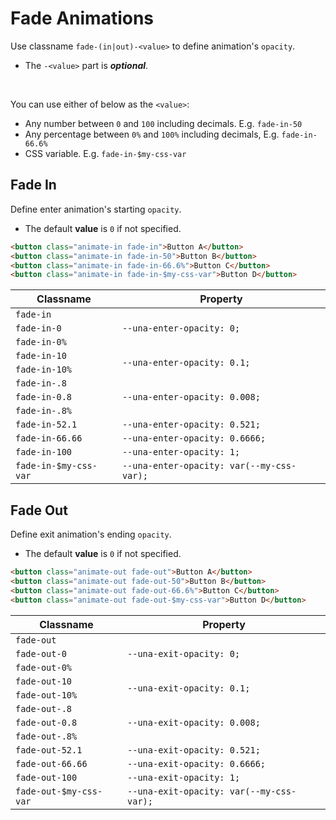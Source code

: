 # Fade Animations

Use classname `fade-(in|out)-<value>` to define animation's `opacity`.

- The `-<value>` part is ***optional***.

<br />

You can use either of below as the `<value>`:

- Any number between `0` and `100` including decimals. E.g. `fade-in-50`
- Any percentage between `0%` and `100%` including decimals, E.g. `fade-in-66.6%`
- CSS variable. E.g. `fade-in-$my-css-var`

## Fade In

Define enter animation's starting `opacity`.

- The default **value** is `0` if not specified.

```html
<button class="animate-in fade-in">Button A</button>
<button class="animate-in fade-in-50">Button B</button>
<button class="animate-in fade-in-66.6%">Button C</button>
<button class="animate-in fade-in-$my-css-var">Button D</button>
```

<table>
  <thead>
    <tr>
      <th>Classname</th>
      <th>Property</th>
    </tr>
  </thead>
  <tbody>
    <tr>
      <td><code>fade-in</code></td>
      <td rowspan="3"><code>--una-enter-opacity: 0;</code></td>
    </tr>
    <tr>
      <td><code>fade-in-0</code></td>
    </tr>
    <tr>
      <td><code>fade-in-0%</code></td>
    </tr>
    <tr>
      <td><code>fade-in-10</code></td>
      <td rowspan="2"><code>--una-enter-opacity: 0.1;</code></td>
    </tr>
    <tr>
      <td><code>fade-in-10%</code></td>
    </tr>
    <tr>
      <td><code>fade-in-.8</code></td>
      <td rowspan="3"><code>--una-enter-opacity: 0.008;</code></td>
    </tr>
    <tr>
      <td><code>fade-in-0.8</code></td>
    </tr>
    <tr>
      <td><code>fade-in-.8%</code></td>
    </tr>
    <tr>
      <td><code>fade-in-52.1</code></td>
      <td><code>--una-enter-opacity: 0.521;</code></td>
    </tr>
    <tr>
      <td><code>fade-in-66.66</code></td>
      <td><code>--una-enter-opacity: 0.6666;</code></td>
    </tr>
    <tr>
      <td><code>fade-in-100</code></td>
      <td><code>--una-enter-opacity: 1;</code></td>
    </tr>
    <tr>
      <td><code>fade-in-$my-css-var</code></td>
      <td><code>--una-enter-opacity: var(--my-css-var);</code></td>
    </tr>
  </tbody>
</table>

## Fade Out

Define exit animation's ending `opacity`.

- The default **value** is `0` if not specified.

```html
<button class="animate-out fade-out">Button A</button>
<button class="animate-out fade-out-50">Button B</button>
<button class="animate-out fade-out-66.6%">Button C</button>
<button class="animate-out fade-out-$my-css-var">Button D</button>
```

<table>
  <thead>
    <tr>
      <th>Classname</th>
      <th>Property</th>
    </tr>
  </thead>
  <tbody>
    <tr>
      <td><code>fade-out</code></td>
      <td rowspan="3"><code>--una-exit-opacity: 0;</code></td>
    </tr>
    <tr>
      <td><code>fade-out-0</code></td>
    </tr>
    <tr>
      <td><code>fade-out-0%</code></td>
    </tr>
    <tr>
      <td><code>fade-out-10</code></td>
      <td rowspan="2"><code>--una-exit-opacity: 0.1;</code></td>
    </tr>
    <tr>
      <td><code>fade-out-10%</code></td>
    </tr>
    <tr>
      <td><code>fade-out-.8</code></td>
      <td rowspan="3"><code>--una-exit-opacity: 0.008;</code></td>
    </tr>
    <tr>
      <td><code>fade-out-0.8</code></td>
    </tr>
    <tr>
      <td><code>fade-out-.8%</code></td>
    </tr>
    <tr>
      <td><code>fade-out-52.1</code></td>
      <td><code>--una-exit-opacity: 0.521;</code></td>
    </tr>
    <tr>
      <td><code>fade-out-66.66</code></td>
      <td><code>--una-exit-opacity: 0.6666;</code></td>
    </tr>
    <tr>
      <td><code>fade-out-100</code></td>
      <td><code>--una-exit-opacity: 1;</code></td>
    </tr>
    <tr>
      <td><code>fade-out-$my-css-var</code></td>
      <td><code>--una-exit-opacity: var(--my-css-var);</code></td>
    </tr>
  </tbody>
</table>
